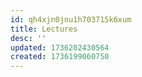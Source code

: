 ```yaml
---
id: qh4xjn0jnu1h703715k6xum
title: Lectures
desc: ''
updated: 1736202430564
created: 1736199060750
---
```

